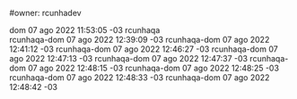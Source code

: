 #owner: rcunhadev


dom 07 ago 2022 11:53:05 -03 rcunhaqa<br>
rcunhaqa-dom 07 ago 2022 12:39:09 -03
rcunhaqa-dom 07 ago 2022 12:41:12 -03
rcunhaqa-dom 07 ago 2022 12:46:27 -03
rcunhaqa-dom 07 ago 2022 12:47:13 -03
rcunhaqa-dom 07 ago 2022 12:47:37 -03
rcunhaqa-dom 07 ago 2022 12:48:15 -03
rcunhaqa-dom 07 ago 2022 12:48:25 -03
rcunhaqa-dom 07 ago 2022 12:48:33 -03
rcunhaqa-dom 07 ago 2022 12:48:42 -03
